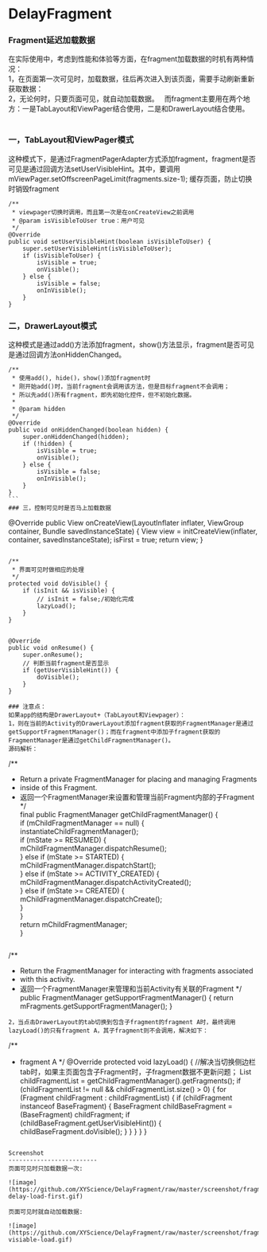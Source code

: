 # DelayFragment   
### Fragment延迟加载数据   
在实际使用中，考虑到性能和体验等方面，在fragment加载数据的时机有两种情况：   
1，在页面第一次可见时，加载数据，往后再次进入到该页面，需要手动刷新重新获取数据：   
2，无论何时，只要页面可见，就自动加载数据。   
而fragment主要用在两个地方：一是TabLayout和ViewPager结合使用，二是和DrawerLayout结合使用。   
   
### 一，TabLayout和ViewPager模式   
这种模式下，是通过FragmentPagerAdapter方式添加fragment，fragment是否可见是通过回调方法setUserVisibleHint。其中，要调用mViewPager.setOffscreenPageLimit(fragments.size-1); 缓存页面，防止切换时销毁fragment   
```   
/**
 * viewpager切换时调用，而且第一次是在onCreateView之前调用
 * @param isVisibleToUser true：用户可见
 */
@Override
public void setUserVisibleHint(boolean isVisibleToUser) {
    super.setUserVisibleHint(isVisibleToUser);
    if (isVisibleToUser) {
        isVisible = true;
        onVisible();
    } else {
        isVisible = false;
        onInVisible();
    }
}
```   
### 二，DrawerLayout模式   
这种模式是通过add()方法添加fragment，show()方法显示，fragment是否可见是通过回调方法onHiddenChanged。
```   
/**
 * 使用add(), hide()，show()添加fragment时
 * 刚开始add()时，当前fragment会调用该方法，但是目标fragment不会调用；
 * 所以先add()所有fragment，即先初始化控件，但不初始化数据。
 *
 * @param hidden
 */
@Override
public void onHiddenChanged(boolean hidden) {
    super.onHiddenChanged(hidden);
    if (!hidden) {
        isVisible = true;
        onVisible();
    } else {
        isVisible = false;
        onInVisible();
    }
}
```   
### 三，控制可见时是否马上加载数据   
```   
@Override
    public View onCreateView(LayoutInflater inflater, ViewGroup container, Bundle savedInstanceState) {
        View view = initCreateView(inflater, container, savedInstanceState);
        isFirst = true;
        return view;
    }
```   
```   
    /**
     * 界面可见时做相应的处理
     */
    protected void doVisible() {
        if (isInit && isVisible) {
            // isInit = false;/初始化完成
            lazyLoad();
        }
    }
```   
```   
    @Override
    public void onResume() {
        super.onResume();
        // 判断当前fragment是否显示
        if (getUserVisibleHint()) {
            doVisible();
        }
    }
```   
### 注意点：    
如果app的结构是DrawerLayout+（TabLayout和Viewpager）：   
1，则在当前的Activity的DrawerLayout添加fragment获取的FragmentManager是通过getSupportFragmentManager()；而在fragment中添加子fragment获取的FragmentManager是通过getChildFragmentManager()。   
源码解析：   
```   
/** 
 * Return a private FragmentManager for placing and managing Fragments 
 * inside of this Fragment. 
 * 返回一个FragmentManager来设置和管理当前Fragment内部的子Fragment
 */  
final public FragmentManager getChildFragmentManager() {  
   if (mChildFragmentManager == null) {  
       instantiateChildFragmentManager();  
       if (mState >= RESUMED) {  
           mChildFragmentManager.dispatchResume();  
       } else if (mState >= STARTED) {  
           mChildFragmentManager.dispatchStart();  
       } else if (mState >= ACTIVITY_CREATED) {  
           mChildFragmentManager.dispatchActivityCreated();  
       } else if (mState >= CREATED) {  
           mChildFragmentManager.dispatchCreate();  
       }  
   }  
   return mChildFragmentManager;  
}  
```   

```   
/**
 * Return the FragmentManager for interacting with fragments associated
 * with this activity.
 * 返回一个FragmentManager来管理和当前Activity有关联的Fragment
 */
public FragmentManager getSupportFragmentManager() {
   return mFragments.getSupportFragmentManager();
}
```   
2，当点击DrawerLayout的tab切换到包含子fragment的fragment A时，最终调用lazyLoad()的只有fragment A，其子fragment则不会调用，解决如下：   
```   
/**
 * fragment A 
 */
@Override
protected void lazyLoad() {
    //解决当切换侧边栏tab时，如果主页面包含子Fragment时，子fragment数据不更新问题；
    List<Fragment> childFragmentList = getChildFragmentManager().getFragments();
    if (childFragmentList != null && childFragmentList.size() > 0) {
        for (Fragment childFragment : childFragmentList) {
             if (childFragment instanceof BaseFragment) {
                 BaseFragment childBaseFragment = (BaseFragment) childFragment;
                 if (childBaseFragment.getUserVisibleHint()) {
                        childBaseFragment.doVisible();
                    }
             }
        }
    }
}
```   

Screenshot
-------------------------
页面可见时只加载数据一次:

![image](https://github.com/XYScience/DelayFragment/raw/master/screenshot/fragment-delay-load-first.gif)

页面可见时就自动加载数据:

![image](https://github.com/XYScience/DelayFragment/raw/master/screenshot/fragment-visiable-load.gif)
